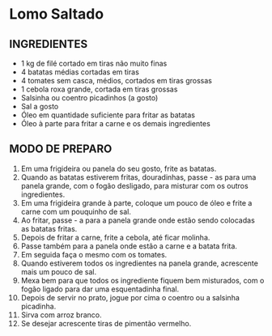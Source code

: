 # **Lomo Saltado**



## INGREDIENTES

- 1 kg de filé cortado em tiras não muito finas
- 4 batatas médias cortadas em tiras
- 4 tomates sem casca, médios, cortados em tiras grossas
- 1 cebola roxa grande, cortada em tiras grossas
- Salsinha ou coentro picadinhos (a gosto)
- Sal a gosto
- Óleo em quantidade suficiente para fritar as batatas
- Óleo à parte para fritar a carne e os demais ingredientes

## MODO DE PREPARO

1. Em uma frigideira ou panela do seu gosto, frite as batatas.
2. Quando as batatas estiverem fritas, douradinhas, passe - as para uma panela grande, com o fogão desligado, para misturar com os outros ingredientes.
3. Em uma frigideira grande à parte, coloque um pouco de óleo e frite a carne com um pouquinho de sal.
4. Ao fritar, passe - a para a panela grande onde estão sendo colocadas as batatas fritas.
5. Depois de fritar a carne, frite a cebola, até ficar molinha.
6. Passe também para a panela onde estão a carne e a batata frita.
7. Em seguida faça o mesmo com os tomates.
8. Quando estiverem todos os ingredientes na panela grande, acrescente mais um pouco de sal.
9. Mexa bem para que todos os ingrediente fiquem bem misturados, com o fogão ligado para dar uma esquentadinha final.
10. Depois de servir no prato, jogue por cima o coentro ou a salsinha picadinha.
11. Sirva com arroz branco.
12. Se desejar acrescente tiras de pimentão vermelho.
